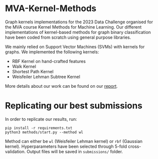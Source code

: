 # MVA-Kernel-Methods
Graph kernels implementations for the 2023 Data Challenge organised for the MVA course Kernel Methods for Machine Learning. Our different implementations of kernel-based methods for graph binary classification have been coded from scratch using general purpose libraries.

We mainly relied on Support Vector Machines (SVMs) with kernels for graphs. We implemented the following kernels:
- RBF Kernel on hand-crafted features
- Walk Kernel
- Shortest Path Kernel
- Weisfeiler Lehman Subtree Kernel

More details about our work can be found on our [report](report.pdf).

# Replicating our best submissions
In order to replicate our results, run:
```
pip install -r requirements.txt
python3 methods/start.py --method wl
```
Method can either be ```wl``` (Weisfeiler Lehman kernel) or ```rbf``` (Gaussian kernel). Hyperparameters have been selected through 5-fold cross-validation. Output files will be saved in ```submissions/``` folder.
